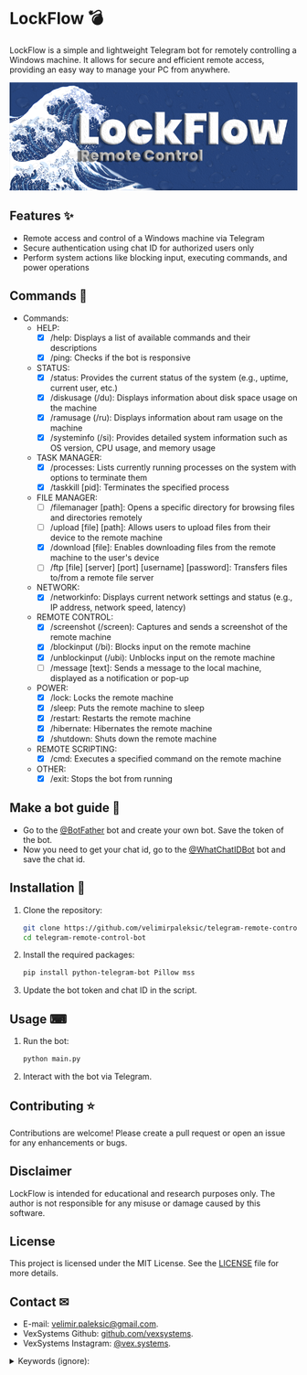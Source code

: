 # LockFlow 💣
LockFlow is a simple and lightweight Telegram bot for remotely controlling a Windows machine. It allows for secure and efficient remote access, providing an easy way to manage your PC from anywhere.

![Logo](images/logo.png)

## **Features** ✨
- Remote access and control of a Windows machine via Telegram
- Secure authentication using chat ID for authorized users only
- Perform system actions like blocking input, executing commands, and power operations

## **Commands** 🤖
- Commands:
  - HELP:
    - [x] /help: Displays a list of available commands and their descriptions
    - [x] /ping: Checks if the bot is responsive
  
  - STATUS:
    - [x] /status: Provides the current status of the system (e.g., uptime, current user, etc.)
    - [x] /diskusage (/du): Displays information about disk space usage on the machine
    - [x] /ramusage (/ru): Displays information about ram usage on the machine
    - [x] /systeminfo (/si): Provides detailed system information such as OS version, CPU usage, and memory usage

  - TASK MANAGER:
    - [x] /processes: Lists currently running processes on the system with options to terminate them
    - [x] /taskkill [pid]: Terminates the specified process

  - FILE MANAGER:
    - [ ] /filemanager [path]: Opens a specific directory for browsing files and directories remotely
    - [ ] /upload [file] [path]: Allows users to upload files from their device to the remote machine
    - [x] /download [file]: Enables downloading files from the remote machine to the user's device
    - [ ] /ftp [file] [server] [port] [username] [password]: Transfers files to/from a remote file server

  - NETWORK:
    - [x] /networkinfo: Displays current network settings and status (e.g., IP address, network speed, latency)

  - REMOTE CONTROL:
    - [x] /screenshot (/screen): Captures and sends a screenshot of the remote machine
    - [x] /blockinput (/bi): Blocks input on the remote machine
    - [x] /unblockinput (/ubi): Unblocks input on the remote machine
    - [ ] /message [text]: Sends a message to the local machine, displayed as a notification or pop-up
  
  - POWER:
    - [x] /lock: Locks the remote machine
    - [x] /sleep: Puts the remote machine to sleep
    - [x] /restart: Restarts the remote machine
    - [x] /hibernate: Hibernates the remote machine
    - [x] /shutdown: Shuts down the remote machine

  - REMOTE SCRIPTING:
    - [x] /cmd: Executes a specified command on the remote machine

  - OTHER:
    - [x] /exit: Stops the bot from running

## **Make a bot guide** 🤖
- Go to the [@BotFather](https://t.me/BotFather) bot and create your own bot. Save the token of the bot.
- Now you need to get your chat id, go to the [@WhatChatIDBot](https://t.me/WhatChatIDBot) bot and save the chat id.

## **Installation** 🔨
1. Clone the repository:
    ```bash
    git clone https://github.com/velimirpaleksic/telegram-remote-control-bot
    cd telegram-remote-control-bot
    ```
2. Install the required packages:
    ```bash
    pip install python-telegram-bot Pillow mss
    ```
3. Update the bot token and chat ID in the script.

## **Usage** ⌨
1. Run the bot:
    ```bash
    python main.py
    ```
2. Interact with the bot via Telegram.

## **Contributing** ⭐
Contributions are welcome! Please create a pull request or open an issue for any enhancements or bugs.

## **Disclaimer**
LockFlow is intended for educational and research purposes only. The author is not responsible for any misuse or damage caused by this software.

## **License**
This project is licensed under the MIT License. See the [LICENSE](LICENSE) file for more details.

## **Contact** ✉
- E-mail: [velimir.paleksic@gmail.com](velimir.paleksic@gmail.com).
- VexSystems Github: [github.com/vexsystems](https://github.com/vexsystems).
- VexSystems Instagram: [@vex.systems](https://www.instagram.com/vex.systems/).

<details>
<summary>Keywords (ignore):</summary>
Remote Access Tool, Telegram Bot, Telegram Remote Access Bot, Windows Remote Control, System Management Bot, Lightweight Remote Access Tool, Open-Source Remote Bot, Telegram RAT, RAT, LockFlow, Remote Access, Remote Control, Windows Remote Access Tool, Windows Remote Access, Windows Tool, Remote Desktop Tool, Telegram Remote Desktop Bot, PC Management Bot, Windows RAT, Secure Remote Control, Remote PC Manager, Telegram System Tool, Telegram Command Bot, Windows System Tool, Remote Admin Tool, Remote PC Access, Remote Command Execution, Windows Automation Bot, PC Control Bot, Remote Access Automation, Telegram-Controlled RAT, Admin Control Bot, Remote Monitoring Bot, PC Access Tool, Lightweight Admin Bot
</details>